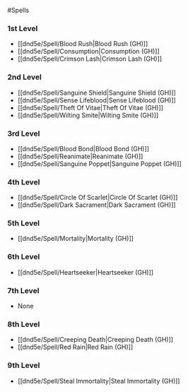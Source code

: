 #Spells
### 1st Level
- [[dnd5e/Spell/Blood Rush\|Blood Rush (GH)]]
- [[dnd5e/Spell/Consumption\|Consumption (GH)]]
- [[dnd5e/Spell/Crimson Lash\|Crimson Lash (GH)]]
### 2nd Level
- [[dnd5e/Spell/Sanguine Shield\|Sanguine Shield (GH)]]
- [[dnd5e/Spell/Sense Lifeblood\|Sense Lifeblood (GH)]]
- [[dnd5e/Spell/Theft Of Vitae\|Theft Of Vitae (GH)]]
- [[dnd5e/Spell/Wilting Smite\|Wilting Smite (GH)]]
### 3rd Level
- [[dnd5e/Spell/Blood Bond\|Blood Bond (GH)]]
- [[dnd5e/Spell/Reanimate\|Reanimate (GH)]]
- [[dnd5e/Spell/Sanguine Poppet\|Sanguine Poppet (GH)]]
### 4th Level
- [[dnd5e/Spell/Circle Of Scarlet\|Circle Of Scarlet (GH)]]
- [[dnd5e/Spell/Dark Sacrament\|Dark Sacrament (GH)]]
### 5th Level
- [[dnd5e/Spell/Mortality\|Mortality (GH)]]
### 6th Level
- [[dnd5e/Spell/Heartseeker\|Heartseeker (GH)]]
### 7th Level
- None
### 8th Level
- [[dnd5e/Spell/Creeping Death\|Creeping Death (GH)]]
- [[dnd5e/Spell/Red Rain\|Red Rain (GH)]]
### 9th Level
- [[dnd5e/Spell/Steal Immortality\|Steal Immortality (GH)]]